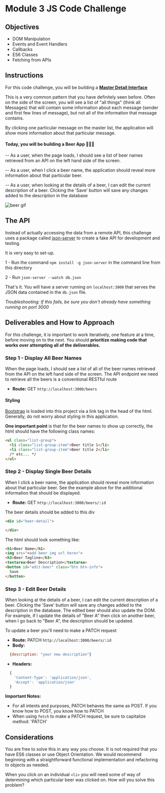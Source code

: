# Module 3 JS Code Challenge

## Objectives

- DOM Manipulation
- Events and Event Handlers
- Callbacks
- ES6 Classes
- Fetching from APIs

## Instructions

For this code challenge, you will be building a **[Master Detail Interface](Master-Detail.png)**

This is a very common pattern that you have definitely seen before. Often on the side of the screen, you will see a list of "all things" (think all Messages) that will contain some information about each message (sender and first few lines of message), but not all of the information that message contains.

By clicking one particular message on the master list, the application will show more information about that particular message.

#### Today, you will be building a Beer App 🍺🍺🍺

-- As a user, when the page loads, I should see a list of beer names retrieved from an API on the left hand side of the screen.

-- As a user, when I click a beer name, the application should reveal more information about that particular beer.

-- As a user, when looking at the details of a beer, I can edit the current description of a beer. Clicking the 'Save' button will save any changes added to the description in the database

![beer gif](code-challenge-mod-iii-round-ii.gif)

## The API

Instead of actually accessing the data from a remote API, this challenge uses a package called [json-server](https://github.com/typicode/json-server) to create a fake API for development and testing.

It is very easy to set-up.

1 - Run the command `npm install -g json-server` in the command line from this directory

2 - Run  `json-server --watch db.json`

That's it. You will have a server running on `localhost:3000` that serves the JSON data contained in the `db.json` file.

*Troubleshooting: If this fails, be sure you don't already have something running on port 3000*

## Deliverables and How to Approach

For this challenge, it is important to work iteratively, one feature at a time, before moving on to the next. You should **prioritize making code that works over attempting all of the deliverables.**

### Step 1 - Display All Beer Names

When the page loads, I should see a list of all of the beer names retrieved from the API on the left hand side of the screen. The API endpoint we need to retrieve all the beers is a conventional RESTful route

* **Route:** GET `http://localhost:3000/beers`

#### Styling

[Bootstrap](https://getbootstrap.com/docs/3.3/components/#list-group) is loaded into this project via a link tag in the head of the html. Generally, do not worry about styling in this application.

**One important point** is that for the beer names to show up correctly, the html should have the following class names:

```html
<ul class="list-group">
  <li class="list-group-item">Beer title 1</li>
  <li class="list-group-item">Beer title 2</li>
  /* etc... */
</ul>
```

### Step 2 - Display Single Beer Details

When I click a beer name, the application should reveal more information about that particular beer.
See the example above for the additional information that should be displayed.

* **Route:** GET `http://localhost:3000/beers/:id`

The beer details should be added to this div

```html
<div id="beer-detail">

</div>
```
The html should look something like:

```html
<h1>Beer Name</h1>
<img src="<add beer img url here>">
<h3>Beer Tagline</h3>
<textarea>Beer Description</textarea>
<button id="edit-beer" class="btn btn-info">
  Save
</button>
```

### Step 3 - Edit Beer Details

When looking at the details of a beer, I can edit the current description of a beer. Clicking the 'Save' button will save any changes added to the description in the database. The edited beer should also update the DOM. For example, if I update the details of "Beer A" then click on another beer, when I go back to "Beer A", the description should be updated.

To update a beer you'll need to make a PATCH request
* **Route:** PATCH `http://localhost:3000/beers/:id`
* **Body:**
```js
  {description: "your new description"}
```
* **Headers:**
```js
  {
    'Content-Type': 'application/json',
    'Accept': 'application/json'
  }
  ```

  **Important Notes:**
  * For all intents and purposes, PATCH behaves the same as POST. If you know how to POST, you know how to PATCH
  * When using `fetch` to make a PATCH request, be sure to capitalize method: 'PATCH'


## Considerations

You are free to solve this in any way you choose. It is not required that you have ES6 classes or use Object Orientation. We would recommend beginning with a straightforward functional implementation and refactoring to objects as needed.

When you click on an individual `<li>` you will need some of way of determining which particular beer was clicked on. How will you solve this problem?


